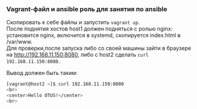 ### Vagrant-файл и ansible роль для занятия по ansible

Скопировать к себе файлы и запустить `vagrant up`.  
После поднятия хостов host1 должен подняться с ролью nginx: установится nginx, включится в systemd, скопируется index.html в /var/www.  
Для проверки,после запуска либо со своей машины зайти в браузере на http://192.168.11.150:8080, либо с host2 сделать `curl 192.168.11.150:8080`.  

Вывод должен быть таким:
```bash
[vagrant@host2 ~]$ curl 192.168.11.150:8080
<br>
<center>Hello OTUS!</center>
<br>
```
